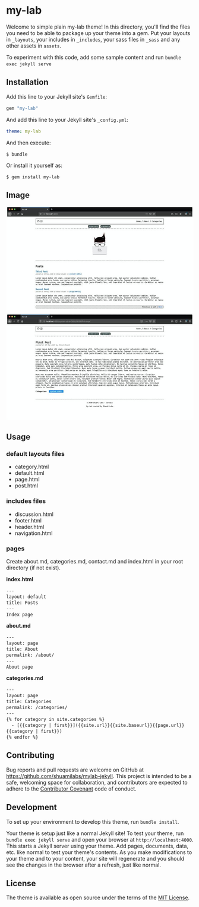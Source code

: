 # my-lab

Welcome to simple plain my-lab theme! In this directory, you'll find the files you need to be able to package up your theme into a gem. Put your layouts in `_layouts`, your includes in `_includes`, your sass files in `_sass` and any other assets in `assets`.

To experiment with this code, add some sample content and run `bundle exec jekyll serve`


## Installation

Add this line to your Jekyll site's `Gemfile`:

```ruby
gem "my-lab"
```

And add this line to your Jekyll site's `_config.yml`:

```yaml
theme: my-lab
```

And then execute:

    $ bundle

Or install it yourself as:

    $ gem install my-lab

## Image
![](assets/images/my_lab01.jpg)
![](assets/images/my_lab02.jpg)

## Usage
### default layouts files
- category.html
- default.html
- page.html
- post.html

### includes files
- discussion.html
- footer.html
- header.html
- navigation.html

### pages

Create about.md, categories.md, contact.md and index.html in your root directory (if not exist).

__index.html__

```
---
layout: default
title: Posts
---
Index page
```

__about.md__

```
---
layout: page
title: About
permalink: /about/
---
About page
```

__categories.md__

```
---
layout: page
title: Categories
permalink: /categories/
---
{% for category in site.categories %}
  - [{{category | first}}]({{site.url}}{{site.baseurl}}{{page.url}}{{category | first}})
{% endfor %}
```

## Contributing

Bug reports and pull requests are welcome on GitHub at https://github.com/shuamilabs/mylab-jekyll. This project is intended to be a safe, welcoming space for collaboration, and contributors are expected to adhere to the [Contributor Covenant](http://contributor-covenant.org) code of conduct.

## Development

To set up your environment to develop this theme, run `bundle install`.

Your theme is setup just like a normal Jekyll site! To test your theme, run `bundle exec jekyll serve` and open your browser at `http://localhost:4000`. This starts a Jekyll server using your theme. Add pages, documents, data, etc. like normal to test your theme's contents. As you make modifications to your theme and to your content, your site will regenerate and you should see the changes in the browser after a refresh, just like normal.

## License

The theme is available as open source under the terms of the [MIT License](https://opensource.org/licenses/MIT).

